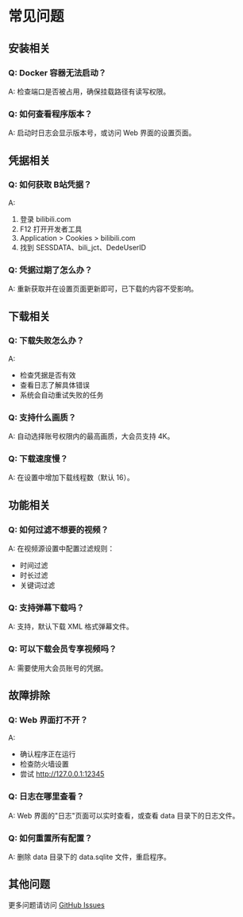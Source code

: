 # 常见问题

## 安装相关

### Q: Docker 容器无法启动？
A: 检查端口是否被占用，确保挂载路径有读写权限。

### Q: 如何查看程序版本？
A: 启动时日志会显示版本号，或访问 Web 界面的设置页面。

## 凭据相关

### Q: 如何获取 B站凭据？
A: 
1. 登录 bilibili.com
2. F12 打开开发者工具
3. Application > Cookies > bilibili.com
4. 找到 SESSDATA、bili_jct、DedeUserID

### Q: 凭据过期了怎么办？
A: 重新获取并在设置页面更新即可，已下载的内容不受影响。

## 下载相关

### Q: 下载失败怎么办？
A: 
- 检查凭据是否有效
- 查看日志了解具体错误
- 系统会自动重试失败的任务

### Q: 支持什么画质？
A: 自动选择账号权限内的最高画质，大会员支持 4K。

### Q: 下载速度慢？
A: 在设置中增加下载线程数（默认 16）。

## 功能相关

### Q: 如何过滤不想要的视频？
A: 在视频源设置中配置过滤规则：
- 时间过滤
- 时长过滤
- 关键词过滤

### Q: 支持弹幕下载吗？
A: 支持，默认下载 XML 格式弹幕文件。

### Q: 可以下载会员专享视频吗？
A: 需要使用大会员账号的凭据。

## 故障排除

### Q: Web 界面打不开？
A: 
- 确认程序正在运行
- 检查防火墙设置
- 尝试 http://127.0.0.1:12345

### Q: 日志在哪里查看？
A: Web 界面的"日志"页面可以实时查看，或查看 data 目录下的日志文件。

### Q: 如何重置所有配置？
A: 删除 data 目录下的 data.sqlite 文件，重启程序。

## 其他问题

更多问题请访问 [GitHub Issues](https://github.com/qq1582185982/bili-sync-01/issues)